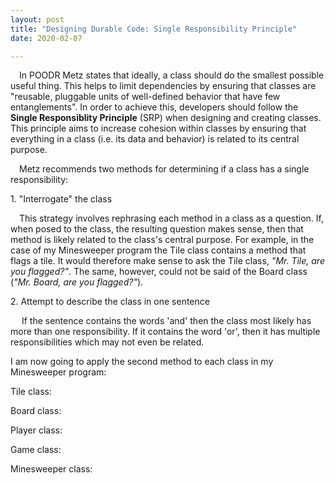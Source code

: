 ```yaml
---
layout: post
title: "Designing Durable Code: Single Responsibility Principle"
date: 2020-02-07

---
```


<p>&emsp;In POODR Metz states that ideally, a class should do the smallest possible useful thing. This helps to limit dependencies by ensuring that classes are "reusable, pluggable units of well-defined behavior that have few entanglements". In order to achieve this, developers should follow the <b>Single Responsiblity Principle</b> (SRP) when designing and creating classes. This principle aims to increase cohesion within classes by ensuring that everything in a class (i.e. its data and behavior) is related to its central purpose.</p>

<p>&emsp;Metz recommends two methods for determining if a class has a single responsibility:</p>
<p>1. "Interrogate" the class</p>
<p>&emsp;This strategy involves rephrasing each method in a class as a question. If, when posed to the class, the resulting question makes sense, then that method is likely related to the class's central purpose. For example, in the case of my Minesweeper program the Tile class contains a method that flags a tile. It would therefore make sense to ask the Tile class, <em>"Mr. Tile, are you flagged?"</em>. The same, however, could not be said of the Board class (<em>"Mr. Board, are you flagged?"</em>).
<p>2. Attempt to describe the class in one sentence</p>
<p>&emsp; If the sentence contains the words 'and' then the class most likely has more than one responsibility. If it contains the word 'or', then it has multiple responsibilities which may not even be related.</p>

<p>I am now going to apply the second method to each class in my Minesweeper program:</p>

<p>Tile class:</p>
<p>Board class:</p>
<p>Player class:</p>
<p>Game class:</p>
<p>Minesweeper class:</p>
